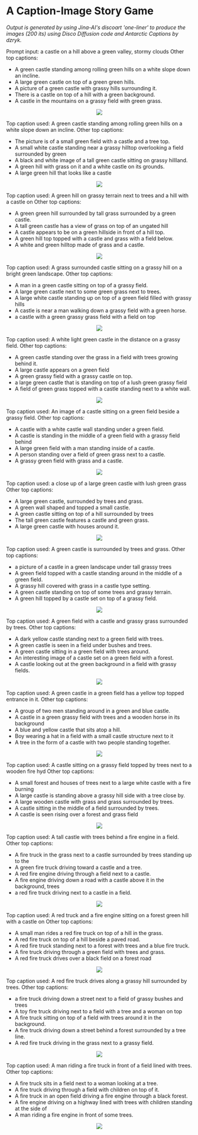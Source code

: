 
A Caption-Image Story Game
==========================
*Output is generated by using Jina-AI's discoart 'one-liner' to produce the images (200 its) using Disco Diffusion code and Antarctic Captions by dzryk.*

Prompt input: a castle on a hill above a green valley, stormy clouds
Other top captions:

- A green castle standing among rolling green hills on a white slope down an incline.
- A large green castle on top of a green green hills.
- A picture of a green castle with grassy hills surrounding it.
- There is a castle on top of a hill with a green background.
- A castle in the mountains on a grassy field with green grass.


<p align="center">
    <img src="tele_output/castle_hill/image_castle_hill_0.png" />
</p>  
Top caption used: A green castle standing among rolling green hills on a white slope down an incline.
Other top captions:

- The picture is of a small green field with a castle and a tree top.
- A small white castle standing near a grassy hilltop overlooking a field surrounded by green
- A black and white image of a tall green castle sitting on grassy hillland.
- A green hill with grass on it and a white castle on its grounds.
- A large green hill that looks like a castle


<p align="center">
    <img src="tele_output/castle_hill/image_castle_hill_1.png" />
</p>  
Top caption used: A green hill on grassy terrain next to trees and a hill with a castle on
Other top captions:

- A green green hill surrounded by tall grass surrounded by a green castle.
- A tall green castle has a view of grass on top of an ungated hill
- A castle appears to be on a green hillside in front of a hill top.
- A green hill top topped with a castle and grass with a field below.
- A white and green hilltop made of grass and a castle.


<p align="center">
    <img src="tele_output/castle_hill/image_castle_hill_2.png" />
</p>  
Top caption used: A grass surrounded castle sitting on a grassy hill on a bright green landscape.
Other top captions:

- A man in a green castle sitting on top of a grassy field.
- A large green castle next to some green grass next to trees.
- A large white castle standing up on top of a green field filled with grassy hills
- A castle is near a man walking down a grassy field with a green horse.
- a castle with a green grassy grass field with a field on top


<p align="center">
    <img src="tele_output/castle_hill/image_castle_hill_3.png" />
</p>  
Top caption used: A white light green castle in the distance on a grassy field.
Other top captions:

- A green castle standing over the grass in a field with trees growing behind it.
- A large castle appears on a green field
- A green grassy field with a grassy castle on top.
- a large green castle that is standing on top of a lush green grassy field
- A field of green grass topped with a castle standing next to a white wall.


<p align="center">
    <img src="tele_output/castle_hill/image_castle_hill_4.png" />
</p>  
Top caption used: An image of a castle sitting on a green field beside a grassy field.
Other top captions:

- A castle with a white castle wall standing under a green field.
- A castle is standing in the middle of a green field with a grassy field behind
- A large green field with a man standing inside of a castle.
- A person standing over a field of green grass next to a castle.
- A grassy green field with grass and a castle.


<p align="center">
    <img src="tele_output/castle_hill/image_castle_hill_5.png" />
</p>  
Top caption used: a close up of a large green castle with lush green grass
Other top captions:

- A large green castle, surrounded by trees and grass.
- A green wall shaped and topped a small castle.
- A green castle sitting on top of a hill surrounded by trees
- The tall green castle features a castle and green grass.
- A large green castle with houses around it.


<p align="center">
    <img src="tele_output/castle_hill/image_castle_hill_6.png" />
</p>  
Top caption used: A green castle is surrounded by trees and grass.
Other top captions:

- a picture of a castle in a green landscape under tall grassy trees
- A green field topped with a castle standing around in the middle of a green field.
- A grassy hill covered with grass in a castle type setting.
- A green castle standing on top of some trees and grassy terrain.
- A green hill topped by a castle set on top of a grassy field.


<p align="center">
    <img src="tele_output/castle_hill/image_castle_hill_7.png" />
</p>  
Top caption used: A green field with a castle and grassy grass surrounded by trees.
Other top captions:

- A dark yellow castle standing next to a green field with trees.
- A green castle is seen in a field under bushes and trees.
- A green castle sitting in a green field with trees around.
- An interesting image of a castle set on a green field with a forest.
- A castle looking out at the green background in a field with grassy fields.


<p align="center">
    <img src="tele_output/castle_hill/image_castle_hill_8.png" />
</p>  
Top caption used: A green castle in a green field has a yellow top topped entrance in it.
Other top captions:

- A group of two men standing around in a green and blue castle.
- A castle in a green grassy field with trees and a wooden horse in its background
- A blue and yellow castle that sits atop a hill.
- Boy wearing a hat in a field with a small castle structure next to it
- A tree in the form of a castle with two people standing together.


<p align="center">
    <img src="tele_output/castle_hill/image_castle_hill_9.png" />
</p>  
Top caption used: A castle sitting on a grassy field topped by trees next to a wooden fire hyd
Other top captions:

- A small forest and houses of trees next to a large white castle with a fire burning
- A large castle is standing above a grassy hill side with a tree close by.
- A large wooden castle with grass and grass surrounded by trees.
- A castle sitting in the middle of a field surrounded by trees.
- A castle is seen rising over a forest and grass field


<p align="center">
    <img src="tele_output/castle_hill/image_castle_hill_10.png" />
</p>  
Top caption used: A tall castle with trees behind a fire engine in a field.
Other top captions:

- A fire truck in the grass next to a castle surrounded by trees standing up to the
- A green fire truck driving toward a castle and a tree.
- A red fire engine driving through a field next to a castle.
- A fire engine driving down a road with a castle above it in the background, trees
- a red fire truck driving next to a castle in a field.


<p align="center">
    <img src="tele_output/castle_hill/image_castle_hill_11.png" />
</p>  
Top caption used: A red truck and a fire engine sitting on a forest green hill with a castle on
Other top captions:

- A small man rides a red fire truck on top of a hill in the grass.
- A red fire truck on top of a hill beside a paved road.
- A red fire truck standing next to a forest with trees and a blue fire truck.
- A fire truck driving through a green field with trees and grass.
- A red fire truck drives over a black field on a forest road


<p align="center">
    <img src="tele_output/castle_hill/image_castle_hill_12.png" />
</p>  
Top caption used: A red fire truck drives along a grassy hill surrounded by trees.
Other top captions:

- a fire truck driving down a street next to a field of grassy bushes and trees
- A toy fire truck driving next to a field with a tree and a woman on top
- A fire truck sitting on top of a field with trees around it in the background.
- A fire truck driving down a street behind a forest surrounded by a tree line.
- A red fire truck driving in the grass next to a grassy field.


<p align="center">
    <img src="tele_output/castle_hill/image_castle_hill_13.png" />
</p>  
Top caption used: A man riding a fire truck in front of a field lined with trees.
Other top captions:

- A fire truck sits in a field next to a woman looking at a tree.
- A fire truck driving through a field with children on top of it.
- A fire truck in an open field driving a fire engine through a black forest.
- A fire engine driving on a highway lined with trees with children standing at the side of
- A man riding a fire engine in front of some trees.


<p align="center">
    <img src="tele_output/castle_hill/image_castle_hill_14.png" />
</p>  
